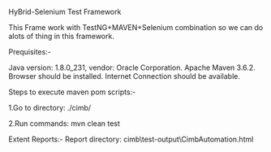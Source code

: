 HyBrid-Selenium Test Framework

This Frame work with TestNG+MAVEN+Selenium combination so we can do alots of thing in this framework.

Prequisites:-

Java version: 1.8.0_231, vendor: Oracle Corporation.
Apache Maven 3.6.2.
Browser should be installed.
Internet Connection should be available.

Steps to execute maven pom  scripts:-

1.Go to directory: ./cimb/

2.Run commands: 
mvn clean test


Extent Reports:-
Report directory: cimb\test-output\CimbAutomation.html